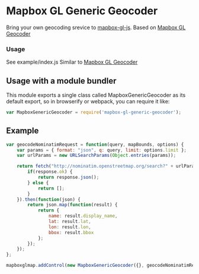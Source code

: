 # Mapbox GL Generic Geocoder

Bring your own geocoding srevice to [mapbox-gl-js](https://github.com/mapbox/mapbox-gl-js).  Based on [Mapbox GL Geocoder](https://github.com/mapbox/mapbox-gl-geocoder/)

### Usage

See example/index.js
Similar to [Mapbox GL Geocoder](https://www.mapbox.com/mapbox-gl-js/example/mapbox-gl-geocoder/)

## Usage with a module bundler

This module exports a single class called MapboxGenericGeocoder as its default export,
so in browserify or webpack, you can require it like:

```js
var MapboxGenericGeocoder = require('mapbox-gl-generic-geocoder');
```

## Example
```js
var geocodeNominatimRequest = function(query, mapBounds, options) {
	var params = { format: "json", q: query, limit: options.limit };
	var urlParams = new URLSearchParams(Object.entries(params));

	return fetch("http://nominatim.openstreetmap.org/search?" + urlParams).then(function(response) {
		if(response.ok) {
			return response.json();
		} else {
			return [];
		}
	}).then(function(json) {
		return json.map(function(result) {
			return {
				name: result.display_name,
				lat: result.lat,
				lon: result.lon,
				bbox: result.bbox
			};
		});
	});
};

mapboxglmap.addControl(new MapboxGenericGeocoder({}, geocodeNominatimRequest));
```

